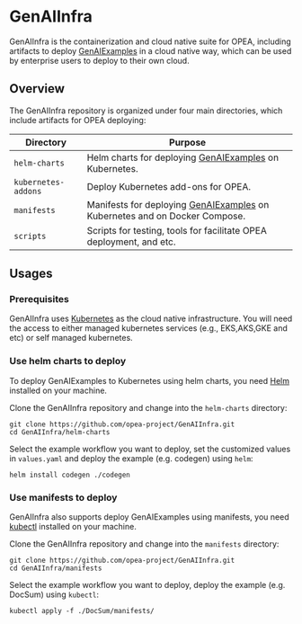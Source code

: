 # GenAIInfra

GenAIInfra is the containerization and cloud native suite for OPEA, including artifacts to deploy [GenAIExamples](https://github.com/opea-project/GenAIExamples) in a cloud native way, which can be used by enterprise users to deploy to their own cloud.

## Overview

The GenAIInfra repository is organized under four main directories, which include artifacts for OPEA deploying:

| Directory           | Purpose                                                                                                                     |
| ------------------- | --------------------------------------------------------------------------------------------------------------------------- |
| `helm-charts`       | Helm charts for deploying [GenAIExamples](https://github.com/opea-project/GenAIExamples) on Kubernetes.                     |
| `kubernetes-addons` | Deploy Kubernetes add-ons for OPEA.                                                                                         |
| `manifests`         | Manifests for deploying [GenAIExamples](https://github.com/opea-project/GenAIExamples) on Kubernetes and on Docker Compose. |
| `scripts`           | Scripts for testing, tools for facilitate OPEA deployment, and etc.                                                         |

## Usages

### Prerequisites

GenAIInfra uses [Kubernetes](https://kubernetes.io/) as the cloud native infrastructure. You will need the access to either managed kubernetes services (e.g., EKS,AKS,GKE and etc) or self managed kubernetes.

### Use helm charts to deploy

To deploy GenAIExamples to Kubernetes using helm charts, you need [Helm](https://helm.sh/docs/intro/install/) installed on your machine.

Clone the GenAIInfra repository and change into the `helm-charts` directory:

```shell
git clone https://github.com/opea-project/GenAIInfra.git
cd GenAIInfra/helm-charts
```

Select the example workflow you want to deploy, set the customized values in `values.yaml` and deploy the example (e.g. codegen) using `helm`:

```shell
helm install codegen ./codegen
```

### Use manifests to deploy

GenAIInfra also supports deploy GenAIExamples using manifests, you need [kubectl](https://kubernetes.io/docs/tasks/tools) installed on your machine.

Clone the GenAIInfra repository and change into the `manifests` directory:

```shell
git clone https://github.com/opea-project/GenAIInfra.git
cd GenAIInfra/manifests
```

Select the example workflow you want to deploy, deploy the example (e.g. DocSum) using `kubectl`:

```shell
kubectl apply -f ./DocSum/manifests/
```
